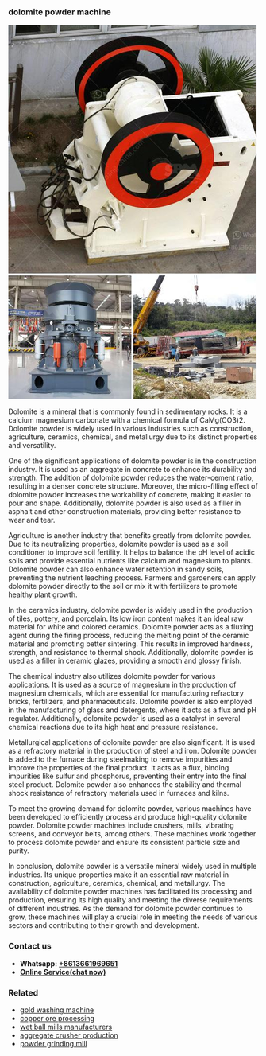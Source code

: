 <h3>dolomite powder machine</h3><img src='1708589476.jpg' alt=''><p>Dolomite is a mineral that is commonly found in sedimentary rocks. It is a calcium magnesium carbonate with a chemical formula of CaMg(CO3)2. Dolomite powder is widely used in various industries such as construction, agriculture, ceramics, chemical, and metallurgy due to its distinct properties and versatility.</p><p>One of the significant applications of dolomite powder is in the construction industry. It is used as an aggregate in concrete to enhance its durability and strength. The addition of dolomite powder reduces the water-cement ratio, resulting in a denser concrete structure. Moreover, the micro-filling effect of dolomite powder increases the workability of concrete, making it easier to pour and shape. Additionally, dolomite powder is also used as a filler in asphalt and other construction materials, providing better resistance to wear and tear.</p><p>Agriculture is another industry that benefits greatly from dolomite powder. Due to its neutralizing properties, dolomite powder is used as a soil conditioner to improve soil fertility. It helps to balance the pH level of acidic soils and provide essential nutrients like calcium and magnesium to plants. Dolomite powder can also enhance water retention in sandy soils, preventing the nutrient leaching process. Farmers and gardeners can apply dolomite powder directly to the soil or mix it with fertilizers to promote healthy plant growth.</p><p>In the ceramics industry, dolomite powder is widely used in the production of tiles, pottery, and porcelain. Its low iron content makes it an ideal raw material for white and colored ceramics. Dolomite powder acts as a fluxing agent during the firing process, reducing the melting point of the ceramic material and promoting better sintering. This results in improved hardness, strength, and resistance to thermal shock. Additionally, dolomite powder is used as a filler in ceramic glazes, providing a smooth and glossy finish.</p><p>The chemical industry also utilizes dolomite powder for various applications. It is used as a source of magnesium in the production of magnesium chemicals, which are essential for manufacturing refractory bricks, fertilizers, and pharmaceuticals. Dolomite powder is also employed in the manufacturing of glass and detergents, where it acts as a flux and pH regulator. Additionally, dolomite powder is used as a catalyst in several chemical reactions due to its high heat and pressure resistance.</p><p>Metallurgical applications of dolomite powder are also significant. It is used as a refractory material in the production of steel and iron. Dolomite powder is added to the furnace during steelmaking to remove impurities and improve the properties of the final product. It acts as a flux, binding impurities like sulfur and phosphorus, preventing their entry into the final steel product. Dolomite powder also enhances the stability and thermal shock resistance of refractory materials used in furnaces and kilns.</p><p>To meet the growing demand for dolomite powder, various machines have been developed to efficiently process and produce high-quality dolomite powder. Dolomite powder machines include crushers, mills, vibrating screens, and conveyor belts, among others. These machines work together to process dolomite powder and ensure its consistent particle size and purity.</p><p>In conclusion, dolomite powder is a versatile mineral widely used in multiple industries. Its unique properties make it an essential raw material in construction, agriculture, ceramics, chemical, and metallurgy. The availability of dolomite powder machines has facilitated its processing and production, ensuring its high quality and meeting the diverse requirements of different industries. As the demand for dolomite powder continues to grow, these machines will play a crucial role in meeting the needs of various sectors and contributing to their growth and development.</p><h3>Contact us</h3><ul><li><strong>Whatsapp:&nbsp;<a href="https://wa.me/8613661969651">+8613661969651</a></strong></li><li><a href="https://swt.shibang-china.com/?git&amp;zhl&amp;dolomite powder machine"><strong>Online Service(chat now)</strong></a></li></ul><h3>Related</h3><ul><li><a href='gold washing machine.md'>gold washing machine</a></li><li><a href='copper ore processing.md'>copper ore processing</a></li><li><a href='wet ball mills manufacturers.md'>wet ball mills manufacturers</a></li><li><a href='aggregate crusher production.md'>aggregate crusher production</a></li><li><a href='powder grinding mill.md'>powder grinding mill</a></li></ul>